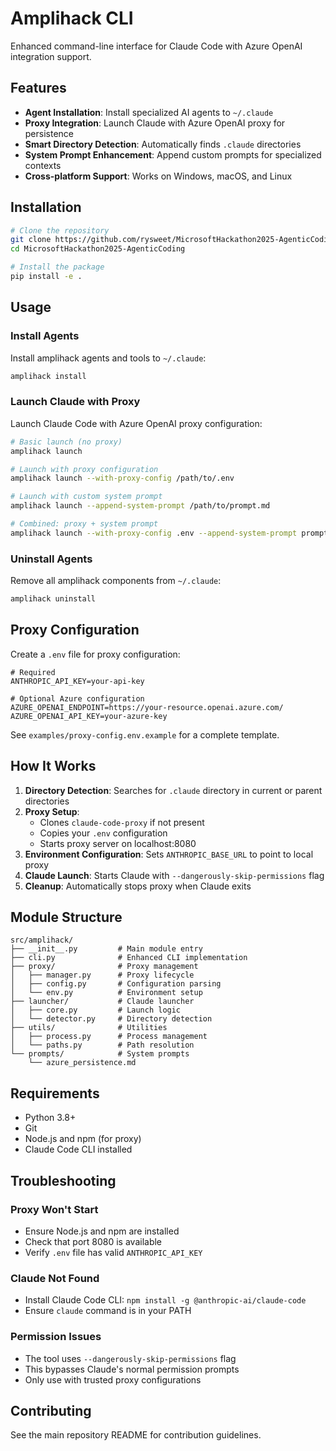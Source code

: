 # Amplihack CLI

Enhanced command-line interface for Claude Code with Azure OpenAI integration support.

## Features

- **Agent Installation**: Install specialized AI agents to `~/.claude`
- **Proxy Integration**: Launch Claude with Azure OpenAI proxy for persistence
- **Smart Directory Detection**: Automatically finds `.claude` directories
- **System Prompt Enhancement**: Append custom prompts for specialized contexts
- **Cross-platform Support**: Works on Windows, macOS, and Linux

## Installation

```bash
# Clone the repository
git clone https://github.com/rysweet/MicrosoftHackathon2025-AgenticCoding
cd MicrosoftHackathon2025-AgenticCoding

# Install the package
pip install -e .
```

## Usage

### Install Agents

Install amplihack agents and tools to `~/.claude`:

```bash
amplihack install
```

### Launch Claude with Proxy

Launch Claude Code with Azure OpenAI proxy configuration:

```bash
# Basic launch (no proxy)
amplihack launch

# Launch with proxy configuration
amplihack launch --with-proxy-config /path/to/.env

# Launch with custom system prompt
amplihack launch --append-system-prompt /path/to/prompt.md

# Combined: proxy + system prompt
amplihack launch --with-proxy-config .env --append-system-prompt prompts/azure.md
```

### Uninstall Agents

Remove all amplihack components from `~/.claude`:

```bash
amplihack uninstall
```

## Proxy Configuration

Create a `.env` file for proxy configuration:

```env
# Required
ANTHROPIC_API_KEY=your-api-key

# Optional Azure configuration
AZURE_OPENAI_ENDPOINT=https://your-resource.openai.azure.com/
AZURE_OPENAI_API_KEY=your-azure-key
```

See `examples/proxy-config.env.example` for a complete template.

## How It Works

1. **Directory Detection**: Searches for `.claude` directory in current or parent directories
2. **Proxy Setup**:
   - Clones `claude-code-proxy` if not present
   - Copies your `.env` configuration
   - Starts proxy server on localhost:8080
3. **Environment Configuration**: Sets `ANTHROPIC_BASE_URL` to point to local proxy
4. **Claude Launch**: Starts Claude with `--dangerously-skip-permissions` flag
5. **Cleanup**: Automatically stops proxy when Claude exits

## Module Structure

```
src/amplihack/
├── __init__.py         # Main module entry
├── cli.py              # Enhanced CLI implementation
├── proxy/              # Proxy management
│   ├── manager.py      # Proxy lifecycle
│   ├── config.py       # Configuration parsing
│   └── env.py          # Environment setup
├── launcher/           # Claude launcher
│   ├── core.py         # Launch logic
│   └── detector.py     # Directory detection
├── utils/              # Utilities
│   ├── process.py      # Process management
│   └── paths.py        # Path resolution
└── prompts/            # System prompts
    └── azure_persistence.md
```

## Requirements

- Python 3.8+
- Git
- Node.js and npm (for proxy)
- Claude Code CLI installed

## Troubleshooting

### Proxy Won't Start

- Ensure Node.js and npm are installed
- Check that port 8080 is available
- Verify `.env` file has valid `ANTHROPIC_API_KEY`

### Claude Not Found

- Install Claude Code CLI: `npm install -g @anthropic-ai/claude-code`
- Ensure `claude` command is in your PATH

### Permission Issues

- The tool uses `--dangerously-skip-permissions` flag
- This bypasses Claude's normal permission prompts
- Only use with trusted proxy configurations

## Contributing

See the main repository README for contribution guidelines.
